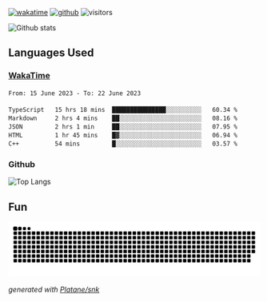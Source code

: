 [![wakatime](https://wakatime.com/badge/user/82c377cd-a54c-404c-b7df-177b313ca539.svg)](https://wakatime.com/@82c377cd-a54c-404c-b7df-177b313ca539)
[![github](https://img.shields.io/github/followers/xinthose?logo=github&style=plastic)](https://github.com/alanhamlett?tab=followers)
![visitors](https://visitor-badge.glitch.me/badge?page_id=xinthose&left_color=green&right_color=red)

![Github stats](https://github-readme-stats.vercel.app/api?username=xinthose&show_icons=true&theme=radical&count_private=true)

## Languages Used

### [WakaTime](https://wakatime.com/)
<!--START_SECTION:waka-->

```txt
From: 15 June 2023 - To: 22 June 2023

TypeScript   15 hrs 18 mins  ███████████████░░░░░░░░░░   60.34 %
Markdown     2 hrs 4 mins    ██░░░░░░░░░░░░░░░░░░░░░░░   08.16 %
JSON         2 hrs 1 min     ██░░░░░░░░░░░░░░░░░░░░░░░   07.95 %
HTML         1 hr 45 mins    █▓░░░░░░░░░░░░░░░░░░░░░░░   06.94 %
C++          54 mins         █░░░░░░░░░░░░░░░░░░░░░░░░   03.57 %
```

<!--END_SECTION:waka-->

### Github

![Top Langs](https://github-readme-stats.vercel.app/api/top-langs/?username=xinthose)

## Fun
![github contribution grid snake animation](https://raw.githubusercontent.com/xinthose/xinthose/output/github-contribution-grid-snake.svg)

_generated with [Platane/snk](https://github.com/Platane/snk)_
